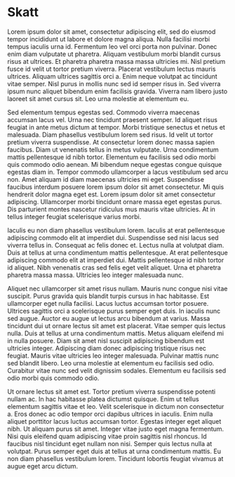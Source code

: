 # Skatt

Lorem ipsum dolor sit amet, consectetur adipiscing elit, sed do eiusmod tempor incididunt ut labore et dolore magna aliqua. Nulla facilisi morbi tempus iaculis urna id. Fermentum leo vel orci porta non pulvinar. Donec enim diam vulputate ut pharetra. Aliquam vestibulum morbi blandit cursus risus at ultrices. Et pharetra pharetra massa massa ultricies mi. Nisl pretium fusce id velit ut tortor pretium viverra. Placerat vestibulum lectus mauris ultrices. Aliquam ultrices sagittis orci a. Enim neque volutpat ac tincidunt vitae semper. Nisl purus in mollis nunc sed id semper risus in. Sed viverra ipsum nunc aliquet bibendum enim facilisis gravida. Viverra nam libero justo laoreet sit amet cursus sit. Leo urna molestie at elementum eu.

Sed elementum tempus egestas sed. Commodo viverra maecenas accumsan lacus vel. Urna nec tincidunt praesent semper. Id aliquet risus feugiat in ante metus dictum at tempor. Morbi tristique senectus et netus et malesuada. Diam phasellus vestibulum lorem sed risus. Id velit ut tortor pretium viverra suspendisse. At consectetur lorem donec massa sapien faucibus. Diam ut venenatis tellus in metus vulputate. Urna condimentum mattis pellentesque id nibh tortor. Elementum eu facilisis sed odio morbi quis commodo odio aenean. Mi bibendum neque egestas congue quisque egestas diam in. Tempor commodo ullamcorper a lacus vestibulum sed arcu non. Amet aliquam id diam maecenas ultricies mi eget. Suspendisse faucibus interdum posuere lorem ipsum dolor sit amet consectetur. Mi quis hendrerit dolor magna eget est. Lorem ipsum dolor sit amet consectetur adipiscing. Ullamcorper morbi tincidunt ornare massa eget egestas purus. Dis parturient montes nascetur ridiculus mus mauris vitae ultricies. At in tellus integer feugiat scelerisque varius morbi.

Iaculis eu non diam phasellus vestibulum lorem. Iaculis at erat pellentesque adipiscing commodo elit at imperdiet dui. Suspendisse sed nisi lacus sed viverra tellus in. Consequat ac felis donec et. Lectus nulla at volutpat diam. Duis at tellus at urna condimentum mattis pellentesque. At erat pellentesque adipiscing commodo elit at imperdiet dui. Mattis pellentesque id nibh tortor id aliquet. Nibh venenatis cras sed felis eget velit aliquet. Urna et pharetra pharetra massa massa. Ultricies leo integer malesuada nunc.

Aliquet nec ullamcorper sit amet risus nullam. Mauris nunc congue nisi vitae suscipit. Purus gravida quis blandit turpis cursus in hac habitasse. Est ullamcorper eget nulla facilisi. Lacus luctus accumsan tortor posuere. Ultrices sagittis orci a scelerisque purus semper eget duis. In iaculis nunc sed augue. Auctor eu augue ut lectus arcu bibendum at varius. Massa tincidunt dui ut ornare lectus sit amet est placerat. Vitae semper quis lectus nulla. Duis at tellus at urna condimentum mattis. Metus aliquam eleifend mi in nulla posuere. Diam sit amet nisl suscipit adipiscing bibendum est ultricies integer. Adipiscing diam donec adipiscing tristique risus nec feugiat. Mauris vitae ultricies leo integer malesuada. Pulvinar mattis nunc sed blandit libero. Leo urna molestie at elementum eu facilisis sed odio. Curabitur vitae nunc sed velit dignissim sodales. Elementum eu facilisis sed odio morbi quis commodo odio.

Ut ornare lectus sit amet est. Tortor pretium viverra suspendisse potenti nullam ac. In hac habitasse platea dictumst quisque. Enim ut tellus elementum sagittis vitae et leo. Velit scelerisque in dictum non consectetur a. Eros donec ac odio tempor orci dapibus ultrices in iaculis. Enim nulla aliquet porttitor lacus luctus accumsan tortor. Egestas integer eget aliquet nibh. Ut aliquam purus sit amet. Integer vitae justo eget magna fermentum. Nisi quis eleifend quam adipiscing vitae proin sagittis nisl rhoncus. Id faucibus nisl tincidunt eget nullam non nisi. Semper quis lectus nulla at volutpat. Purus semper eget duis at tellus at urna condimentum mattis. Eu non diam phasellus vestibulum lorem. Tincidunt lobortis feugiat vivamus at augue eget arcu dictum.
